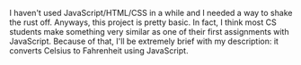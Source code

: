 I haven't used JavaScript/HTML/CSS in a while and I needed a way to shake the rust off. Anyways, this project is pretty basic. In fact, I think most CS students make something very similar as one of their first assignments with JavaScript. Because of that, I'll be extremely brief with my description: it converts Celsius to Fahrenheit using JavaScript. 
